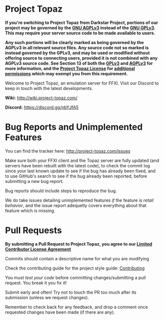 Project Topaz
========

**If you're switching to Project Topaz from Darkstar Project, portions of our project may be governed by the [GNU AGPLv3](http://project-topaz.com/blob/release/AGPL3) instead of the [GNU GPLv3](http://project-topaz.com/blob/release/GPL3). This may require your server source code to be made available to users.**

**Any such portions will be clearly marked as being governed by the AGPLv3 in all relevant source files. Any source code not so marked is instead governed by the GPLv3, and may be used or modified without offering source to connecting users, provided it is not combined with any AGPLv3 source code. See Section 13 of both the [GPLv3](http://project-topaz.com/blob/release/GPL3#L552) and [AGPLv3](http://project-topaz.com/blob/release/AGPL3#L540) for more information, and the [Project Topaz License](http://project-topaz.com/blob/release/LICENSE) for [additional permissions](http://project-topaz.com/blob/release/LICENSE#L182) which may exempt you from this requirement.**

Welcome to Project Topaz, an emulation server for FFXI.
Visit our Discord to keep in touch with the latest developments.

**Wiki:**
http://wiki.project-topaz.com/

**Discord:**
https://discord.gg/nbYJfA5

Bug Reports and Unimplemented Features
========
You can find the tracker here: http://project-topaz.com/issues

Make sure both your FFXI client and the Topaz server are fully updated (and servers have been rebuilt with the latest code), to check the commit log since your last known update to see if the bug has already been fixed, and to use GitHub's search to see if the bug already been reported, before submitting a new bug report.

Bug reports should include steps to reproduce the bug.

We do take issues detailing unimplemented features _if_ the feature is _retail behavior_, and the issue report adequetly covers everything about that feature which is missing.

Pull Requests
========
**By submitting a Pull Request to Project Topaz, you agree to our [Limited Contributor License Agreement](http://project-topaz.com/blob/release/CONTRIBUTOR_AGREEMENT.md)**

Commits should contain a descriptive name for what you are modifying

Check the contributing guide for the project style guide: [Contributing](http://project-topaz.com/blob/release/CONTRIBUTING.md)

You must *test your code* before committing changes/submitting a pull request. You break it you fix it!

Submit early and often! Try not to touch the PR too much after its submission (unless we request changes).

Remember to check back for any feedback, and drop a comment once requested changes have been made (if there are any).
